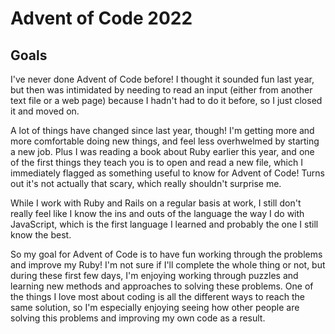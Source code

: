 # Advent of Code 2022
## Goals
I've never done Advent of Code before! I thought it sounded fun last year, but then was intimidated by needing to read an input (either from another text file or a web page) because I hadn't had to do it before, so I just closed it and moved on.

A lot of things have changed since last year, though! I'm getting more and more comfortable doing new things, and feel less overhwelmed by starting a new job. Plus I was reading a book about Ruby earlier this year, and one of the first things they teach you is to open and read a new file, which I immediately flagged as something useful to know for Advent of Code! Turns out it's not actually that scary, which really shouldn't surprise me.

While I work with Ruby and Rails on a regular basis at work, I still don't really feel like I know the ins and outs of the language the way I do with JavaScript, which is the first language I learned and probably the one I still know the best.

So my goal for Advent of Code is to have fun working through the problems and improve my Ruby! I'm not sure if I'll complete the whole thing or not, but during these first few days, I'm enjoying working through puzzles and learning new methods and approaches to solving these problems. One of the things I love most about coding is all the different ways to reach the same solution, so I'm especially enjoying seeing how other people are solving this problems and improving my own code as a result.